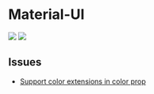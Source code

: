 # Material-UI

[![](https://img.shields.io/badge/Material%20UI-docs-blue)](https://mui.com/material-ui/getting-started/overview/)
[![](https://img.shields.io/badge/Material%20UI-repo-ff69b4)](https://github.com/mui/material-ui)

## Issues

- [Support color extensions in color prop](https://github.com/mui/material-ui/issues/24778#issuecomment-858524848)
